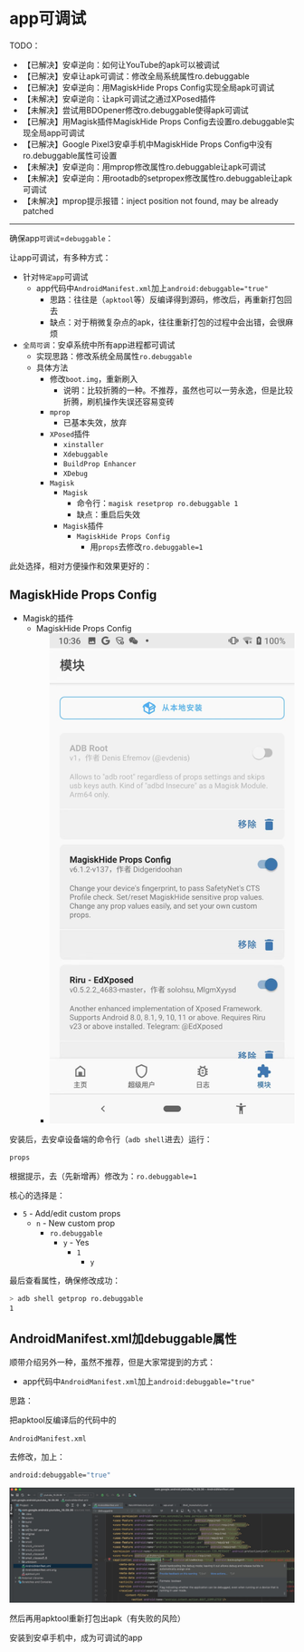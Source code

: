 # app可调试

TODO：

* 【已解决】安卓逆向：如何让YouTube的apk可以被调试
* 【已解决】安卓让apk可调试：修改全局系统属性ro.debuggable
* 【已解决】安卓逆向：用MagiskHide Props Config实现全局apk可调试
* 【未解决】安卓逆向：让apk可调试之通过XPosed插件
* 【未解决】尝试用BDOpener修改ro.debuggable使得apk可调试
* 【已解决】用Magisk插件MagiskHide Props Config去设置ro.debuggable实现全局app可调试
* 【已解决】Google Pixel3安卓手机中MagiskHide Props Config中没有ro.debuggable属性可设置
* 【未解决】安卓逆向：用mprop修改属性ro.debuggable让apk可调试
* 【未解决】安卓逆向：用rootadb的setpropex修改属性ro.debuggable让apk可调试
* 【未解决】mprop提示报错：inject position not found, may be already patched

---

确保app`可调试`=`debuggable`：

让app可调试，有多种方式：

* 针对`特定app`可调试
  * app代码中`AndroidManifest.xml`加上`android:debuggable="true"`
    * 思路：往往是（`apktool`等）反编译得到源码，修改后，再重新打包回去
    * 缺点：对于稍微复杂点的apk，往往重新打包的过程中会出错，会很麻烦
* `全局可调`：安卓系统中所有app进程都可调试
  * 实现思路：修改系统全局属性`ro.debuggable`
  * 具体方法
    * 修改`boot.img`，重新刷入
      * 说明：比较折腾的一种。不推荐，虽然也可以一劳永逸，但是比较折腾，刷机操作失误还容易变砖
    * `mprop`
      * 已基本失效，放弃
    * `XPosed`插件
      * `xinstaller`
      * `Xdebuggable`
      * `BuildProp Enhancer`
      * `XDebug`
    * `Magisk`
      * `Magisk`
        * 命令行：`magisk resetprop ro.debuggable 1`
        * 缺点：重启后失效
      * `Magisk`插件
        * `MagiskHide Props Config`
          * 用`props`去修改`ro.debuggable=1`

此处选择，相对方便操作和效果更好的：

## MagiskHide Props Config

* Magisk的插件
  * MagiskHide Props Config
    * ![magiskhide_props_config](../assets/img/magiskhide_props_config.png)

安装后，去安卓设备端的命令行（`adb shell`进去）运行：

```bash
props
```

根据提示，去（先新增再）修改为：`ro.debuggable=1`

核心的选择是：

* `5` - Add/edit custom props
  * `n` - New custom prop
    * `ro.debuggable`
      * `y` - Yes
        * `1`
          * `y`

最后查看属性，确保修改成功：

```bash
> adb shell getprop ro.debuggable
1
```

## AndroidManifest.xml加debuggable属性

顺带介绍另外一种，虽然不推荐，但是大家常提到的方式：

* app代码中`AndroidManifest.xml`加上`android:debuggable="true"`

思路：

把apktool反编译后的代码中的

`AndroidManifest.xml`

去修改，加上：

```bash
android:debuggable="true"
```

![debuggable_xml_set_true](../assets/img/debuggable_xml_set_true.jpg)

然后再用apktool重新打包出apk（有失败的风险）

安装到安卓手机中，成为可调试的app
